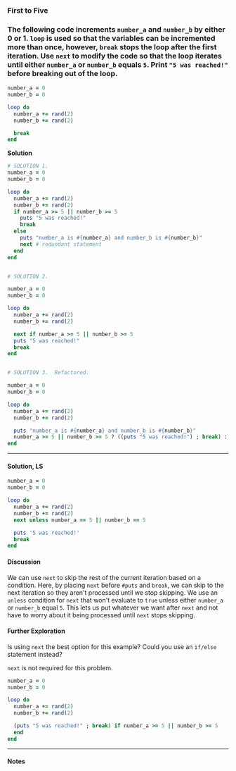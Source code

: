 ### First to Five
### The following code increments `number_a` and `number_b` by either 0 or 1. `loop` is used so that the variables can be incremented more than once, however, `break` stops the loop after the first iteration. Use `next` to modify the code so that the loop iterates until either `number_a` or `number_b` equals `5`. Print `"5 was reached!"` before breaking out of the loop.
```ruby
number_a = 0
number_b = 0

loop do
  number_a += rand(2)
  number_b += rand(2)

  break
end
```
**Solution**
```ruby
# SOLUTION 1.
number_a = 0
number_b = 0

loop do
  number_a += rand(2)
  number_b += rand(2)
  if number_a >= 5 || number_b >= 5
    puts "5 was reached!"
    break
  else
    puts "number_a is #{number_a} and number_b is #{number_b}"
    next # redundant statement
  end
end


# SOLUTION 2.

number_a = 0
number_b = 0

loop do
  number_a += rand(2)
  number_b += rand(2)

  next if number_a >= 5 || number_b >= 5
  puts "5 was reached!"
  break
end


# SOLUTION 3.  Refactored.

number_a = 0
number_b = 0

loop do
  number_a += rand(2)
  number_b += rand(2)

  puts "number_a is #{number_a} and number_b is #{number_b}" 
  number_a >= 5 || number_b >= 5 ? ((puts "5 was reached!") ; break) : next # next is redudant
end
```
___
#### Solution, LS
```ruby
number_a = 0
number_b = 0

loop do
  number_a += rand(2)
  number_b += rand(2)
  next unless number_a == 5 || number_b == 5

  puts '5 was reached!'
  break
end
```
#### Discussion
We can use `next` to skip the rest of the current iteration based on a condition. Here, by placing `next` before `#puts` and `break`, we can skip to the next iteration so they aren't processed until we stop skipping. We use an `unless` condition for `next` that won't evaluate to `true` unless either `number_a` or `number_b` equal `5`. This lets us put whatever we want after `next` and not have to worry about it being processed until `next` stops skipping.
#### Further Exploration
Is using `next` the best option for this example? Could you use an `if/else` statement instead?

`next` is not required for this problem.
```ruby
number_a = 0
number_b = 0

loop do
  number_a += rand(2)
  number_b += rand(2)

  (puts "5 was reached!" ; break) if number_a >= 5 || number_b >= 5
  end
end
```
___
#### Notes
